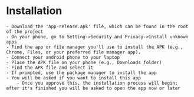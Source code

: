 # Installation
    - Download the 'app-release.apk' file, which can be found in the root of the project
    - On your phone, go to Setting->Security and Privacy->Install unknown apps
    - Find the app or file manager you'll use to install the APK (e.g., Chrome, Files, or your preferred file manager app).
    - Connect your android phone to your laptop
    - Place the APK file on your phone (e.g., Downloads folder)
    - Find the APK file and select it
    - If prompted, use the package manager to install the app
    - You will be asked if you want to install this app
        - Once you approve this, the installation process will begin; after it's finished you will be asked to open the app now or later
